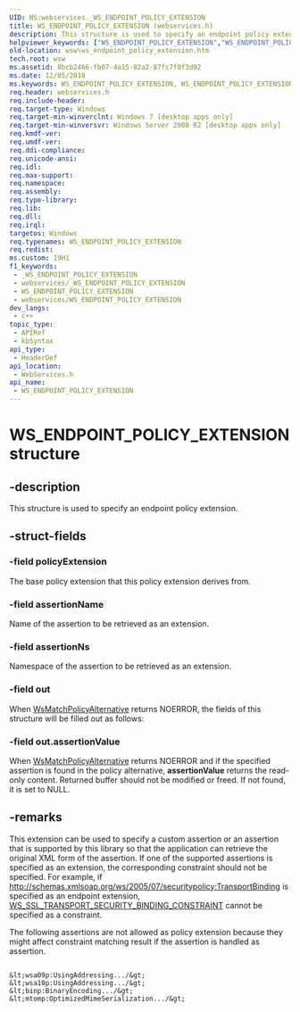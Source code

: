 ```yaml
---
UID: NS:webservices._WS_ENDPOINT_POLICY_EXTENSION
title: WS_ENDPOINT_POLICY_EXTENSION (webservices.h)
description: This structure is used to specify an endpoint policy extension.
helpviewer_keywords: ["WS_ENDPOINT_POLICY_EXTENSION","WS_ENDPOINT_POLICY_EXTENSION structure [Web Services for Windows]","webservices/WS_ENDPOINT_POLICY_EXTENSION","wsw.ws_endpoint_policy_extension"]
old-location: wsw\ws_endpoint_policy_extension.htm
tech.root: wsw
ms.assetid: 8bcb2466-fb07-4a15-82a2-87fc7f0f3d92
ms.date: 12/05/2018
ms.keywords: WS_ENDPOINT_POLICY_EXTENSION, WS_ENDPOINT_POLICY_EXTENSION structure [Web Services for Windows], webservices/WS_ENDPOINT_POLICY_EXTENSION, wsw.ws_endpoint_policy_extension
req.header: webservices.h
req.include-header: 
req.target-type: Windows
req.target-min-winverclnt: Windows 7 [desktop apps only]
req.target-min-winversvr: Windows Server 2008 R2 [desktop apps only]
req.kmdf-ver: 
req.umdf-ver: 
req.ddi-compliance: 
req.unicode-ansi: 
req.idl: 
req.max-support: 
req.namespace: 
req.assembly: 
req.type-library: 
req.lib: 
req.dll: 
req.irql: 
targetos: Windows
req.typenames: WS_ENDPOINT_POLICY_EXTENSION
req.redist: 
ms.custom: 19H1
f1_keywords:
 - _WS_ENDPOINT_POLICY_EXTENSION
 - webservices/_WS_ENDPOINT_POLICY_EXTENSION
 - WS_ENDPOINT_POLICY_EXTENSION
 - webservices/WS_ENDPOINT_POLICY_EXTENSION
dev_langs:
 - c++
topic_type:
 - APIRef
 - kbSyntax
api_type:
 - HeaderDef
api_location:
 - WebServices.h
api_name:
 - WS_ENDPOINT_POLICY_EXTENSION
---
```


# WS_ENDPOINT_POLICY_EXTENSION structure


## -description

This structure is used to specify an endpoint policy extension.

## -struct-fields

### -field policyExtension

The base policy extension that this policy extension derives from.

### -field assertionName

Name of the assertion to be retrieved as an extension.

### -field assertionNs

Namespace of the assertion to be retrieved as an extension.

### -field out

When <a href="/windows/desktop/api/webservices/nf-webservices-wsmatchpolicyalternative">WsMatchPolicyAlternative</a> returns NOERROR, the
                    fields of this structure will be filled out as follows:

### -field out.assertionValue

When <a href="/windows/desktop/api/webservices/nf-webservices-wsmatchpolicyalternative">WsMatchPolicyAlternative</a> returns NOERROR and if the specified assertion is found in the policy alternative, <b>assertionValue</b> returns the read-only content. Returned buffer should not be modified or freed. If not found, it is set to NULL.

## -remarks

This extension can be used to specify a custom assertion or an assertion that is
              supported by this library so that the application can
              retrieve the original XML form of the assertion. If one of the supported assertions
              is specified as an extension, the corresponding constraint should not be specified.
              For example, if http://schemas.xmlsoap.org/ws/2005/07/securitypolicy:TransportBinding
              is specified as an endpoint extension, <a href="/windows/win32/api/webservices/ns-webservices-ws_ssl_transport_security_binding_constraint">WS_SSL_TRANSPORT_SECURITY_BINDING_CONSTRAINT</a> cannot be specified as a constraint.
          

The following assertions are not allowed as policy extension because they might affect constraint 
              matching result if the assertion is handled as assertion. 


``` syntax

&lt;wsa09p:UsingAddressing.../&gt;
&lt;wsa10p:UsingAddressing.../&gt;
&lt;binp:BinaryEncoding.../&gt;
&lt;mtomp:OptimizedMimeSerialization.../&gt;
```

